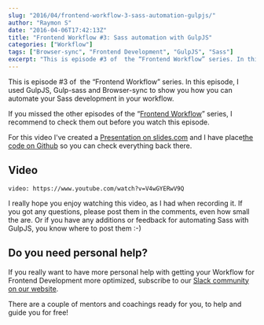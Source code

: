 ```yaml
---
slug: "2016/04/frontend-workflow-3-sass-automation-gulpjs/"
author: "Raymon S"
date: "2016-04-06T17:42:13Z"
title: "Frontend Workflow #3: Sass automation with GulpJS"
categories: ["Workflow"]
tags: ["Browser-sync", "Frontend Development", "GulpJS", "Sass"]
excerpt: "This is episode #3 of  the “Frontend Workflow” series. In this episode, I used GulpJS, Gulp-sass an..."
---
```


This is episode #3 of  the “Frontend Workflow” series. In this episode, I used GulpJS, Gulp-sass and Browser-sync to show you how you can automate your Sass development in your workflow.

If you missed the other episodes of the “[Frontend Workflow](http://blog.mrfrontend.org/category/workflow/)” series, I recommend to check them out before you watch this episode.

For this video I've created a [Presentation on slides.com](http://slides.com/raymonschouwenaar-1/frontend-workflow-3-sass-automation-with-gulpjs/#/) and I have place[the code on Github](https://github.com/mrfrontend-development/frontend-workflow-3-sass-automation-with-gulpjs/) so you can check everything back there.

## Video

`video: https://www.youtube.com/watch?v=V4wGYERwV9Q`

I really hope you enjoy watching this video, as I had when recording it. If you got any questions, please post them in the comments, even how small the are. Or if you have any additions or feedback for automating Sass with GulpJS, you know where to post them :-)

## Do you need personal help?

If you really want to have more personal help with getting your Workflow for Frontend Development more optimized, subscribe to our [Slack community on our website](http://mrfrontend.org).

There are a couple of mentors and coachings ready for you, to help and guide you for free!